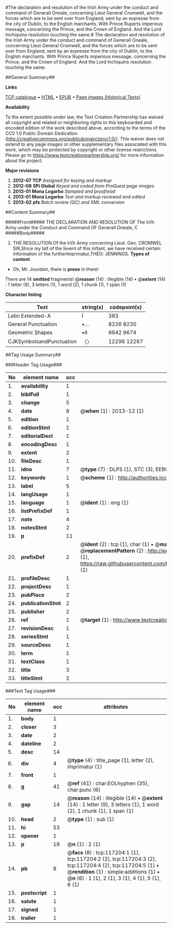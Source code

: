 #The declaration and resolution of the Irish Army under the conduct and command of Generall Oneale, concerning Lieut General Crumwell, and the forces which are to be sent over from England; sent by an expresse from the city of Dublin, to the English marchants. With Prince Ruperts imperious message, concerning the Prince, and the Crown of England. And the Lord Inchiquins resolution touching the same.#
The declaration and resolution of the Irish Army under the conduct and command of Generall Oneale, concerning Lieut General Crumwell, and the forces which are to be sent over from England; sent by an expresse from the city of Dublin, to the English marchants. With Prince Ruperts imperious message, concerning the Prince, and the Crown of England. And the Lord Inchiquins resolution touching the same.

##General Summary##

**Links**

[TCP catalogue](http://www.ota.ox.ac.uk/tcp/)  • 
[HTML](http://tei.it.ox.ac.uk/tcp/Texts-HTML/free/A82/A82063.html)  • 
[EPUB](http://tei.it.ox.ac.uk/tcp/Texts-EPUB/free/A82/A82063.epub) • 
[Page images (Historical Texts)](https://historicaltexts.jisc.ac.uk/eebo-99864971e)

**Availability**

To the extent possible under law, the Text Creation Partnership has waived all copyright and related or neighboring rights to this keyboarded and encoded edition of the work described above, according to the terms of the CC0 1.0 Public Domain Dedication (http://creativecommons.org/publicdomain/zero/1.0/). This waiver does not extend to any page images or other supplementary files associated with this work, which may be protected by copyright or other license restrictions. Please go to https://www.textcreationpartnership.org/ for more information about the project.

**Major revisions**

1. __2012-07__ __TCP__ *Assigned for keying and markup*
1. __2012-08__ __SPi Global__ *Keyed and coded from ProQuest page images*
1. __2013-01__ __Mona Logarbo__ *Sampled and proofread*
1. __2013-01__ __Mona Logarbo__ *Text and markup reviewed and edited*
1. __2013-02__ __pfs__ *Batch review (QC) and XML conversion*

##Content Summary##

#####Front#####
THE DECLARATION AND RESOLUTION OF The Iriſh Army under the Conduct and Command OF Generall Oneale, C
#####Body#####

1. THE RESOLUTION Of the Iriſh Army concerning Lieut. Gen. CROMWEL
SIR,SInce my laſt of the ſevent of this inſtant, we have received certain information of the furtherImprimatur,THEO: JENNINGS.
**Types of content**

  * Oh, Mr. Jourdain, there is **prose** in there!

There are 14 **omitted** fragments! 
 @__reason__ (14) : illegible (14)  •  @__extent__ (14) : 1 letter (9), 3 letters (1), 1 word (2), 1 chunk (1), 1 span (1)

**Character listing**


|Text|string(s)|codepoint(s)|
|---|---|---|
|Latin Extended-A|ſ|383|
|General Punctuation|•…|8226 8230|
|Geometric Shapes|▪◊|9642 9674|
|CJKSymbolsandPunctuation|〈〉|12296 12297|

##Tag Usage Summary##

###Header Tag Usage###

|No|element name|occ|attributes|
|---|---|---|---|
|1.|__availability__|1||
|2.|__biblFull__|1||
|3.|__change__|5||
|4.|__date__|8| @__when__ (1) : 2013-12 (1)|
|5.|__edition__|1||
|6.|__editionStmt__|1||
|7.|__editorialDecl__|1||
|8.|__encodingDesc__|1||
|9.|__extent__|2||
|10.|__fileDesc__|1||
|11.|__idno__|7| @__type__ (7) : DLPS (1), STC (3), EEBO-CITATION (1), PROQUEST (1), VID (1)|
|12.|__keywords__|1| @__scheme__ (1) : http://authorities.loc.gov/ (1)|
|13.|__label__|5||
|14.|__langUsage__|1||
|15.|__language__|1| @__ident__ (1) : eng (1)|
|16.|__listPrefixDef__|1||
|17.|__note__|4||
|18.|__notesStmt__|2||
|19.|__p__|11||
|20.|__prefixDef__|2| @__ident__ (2) : tcp (1), char (1)  •  @__matchPattern__ (2) : ([0-9\-]+):([0-9IVX]+) (1), (.+) (1)  •  @__replacementPattern__ (2) : http://eebo.chadwyck.com/downloadtiff?vid=$1&page=$2 (1), https://raw.githubusercontent.com/textcreationpartnership/Texts/master/tcpchars.xml#$1 (1)|
|21.|__profileDesc__|1||
|22.|__projectDesc__|1||
|23.|__pubPlace__|2||
|24.|__publicationStmt__|2||
|25.|__publisher__|2||
|26.|__ref__|1| @__target__ (1) : http://www.textcreationpartnership.org/docs/. (1)|
|27.|__revisionDesc__|1||
|28.|__seriesStmt__|1||
|29.|__sourceDesc__|1||
|30.|__term__|1||
|31.|__textClass__|1||
|32.|__title__|3||
|33.|__titleStmt__|2||


###Text Tag Usage###

|No|element name|occ|attributes|
|---|---|---|---|
|1.|__body__|1||
|2.|__closer__|3||
|3.|__date__|2||
|4.|__dateline__|2||
|5.|__desc__|14||
|6.|__div__|4| @__type__ (4) : title_page (1), letter (2), imprimatur (1)|
|7.|__front__|1||
|8.|__g__|41| @__ref__ (41) : char:EOLhyphen (35), char:punc (6)|
|9.|__gap__|14| @__reason__ (14) : illegible (14)  •  @__extent__ (14) : 1 letter (9), 3 letters (1), 1 word (2), 1 chunk (1), 1 span (1)|
|10.|__head__|2| @__type__ (1) : sub (1)|
|11.|__hi__|53||
|12.|__opener__|1||
|13.|__p__|19| @__n__ (1) : 2 (1)|
|14.|__pb__|8| @__facs__ (8) : tcp:117204:1 (1), tcp:117204:2 (2), tcp:117204:3 (2), tcp:117204:4 (2), tcp:117204:5 (1)  •  @__rendition__ (1) : simple:additions (1)  •  @__n__ (6) : 1 (1), 2 (1), 3 (1), 4 (1), 5 (1), 6 (1)|
|15.|__postscript__|1||
|16.|__salute__|1||
|17.|__signed__|1||
|18.|__trailer__|1||
